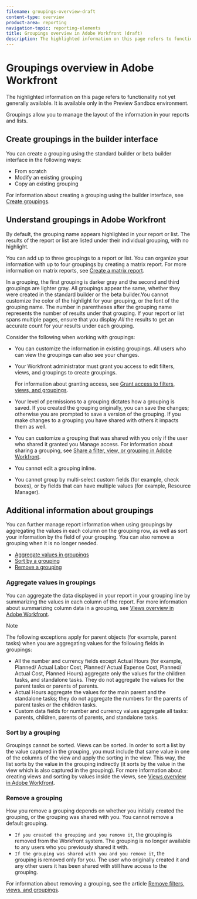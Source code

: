 ```yaml
---
filename: groupings-overview-draft
content-type: overview
product-area: reporting
navigation-topic: reporting-elements
title: Groupings overview in Adobe Workfront (draft)
description: The highlighted information on this page refers to functionality not yet generally available. It is available only in the Preview Sandbox environment.
---
```


# Groupings overview in&nbsp;Adobe Workfront 

<!--
(draft)
-->

The highlighted information on this page refers to functionality not yet generally available. It is available only in the Preview Sandbox environment.

Groupings allow you to manage the layout of the information in your reports and lists.

## Create groupings in the builder interface

You can create a grouping using the standard builder or beta builder interface in the following ways:

* From scratch
* Modify an existing grouping
* Copy an existing grouping

For information about creating a grouping using the builder interface, see [Create groupings](../../../reports-and-dashboards/reports/reporting-elements/create-groupings.md).

## Understand groupings in Adobe Workfront

By default, the grouping name appears highlighted in&nbsp;your report or list. The results of the report or list are listed under their individual grouping, with no highlight.

You can add up to three groupings to a report or list. You can organize your information with up to four groupings by creating a matrix report. For more information on matrix reports, see [Create a matrix report](../../../reports-and-dashboards/reports/creating-and-managing-reports/create-matrix-report.md).

In a grouping, the first grouping is darker gray and the second and third groupings are lighter gray. All groupings appear the same, whether they were created in the standard builder or the beta builder.You cannot customize the color of the highlight for your grouping, or the font of the grouping name. The number in parentheses after the grouping name represents the number of results under that grouping. If your report or list spans multiple pages, ensure that you display *All* the results to get an accurate count for your results under each grouping.

Consider the following when working with groupings:

* You can customize the information in existing groupings. All users who can view the groupings can also see your changes.
* Your Workfront administrator must grant you access to edit filters, views, and groupings to create groupings.

  For information about granting access, see [Grant access to filters, views, and groupings](../../../administration-and-setup/add-users/configure-and-grant-access/grant-access-fvg.md).

* Your level of permissions to a grouping dictates how a grouping is saved. If you created the grouping originally, you can save the changes; otherwise you are prompted to save a version of the grouping. If you make changes to a grouping you have shared with others it impacts them as well.
* You can customize a grouping that was shared with you only if the user who shared it granted you Manage access.&nbsp;For information about sharing a grouping, see [Share a filter, view, or grouping in Adobe Workfront](../../../reports-and-dashboards/reports/reporting-elements/share-filter-view-grouping.md).
* You cannot edit a grouping inline.
* You cannot group by multi-select custom fields (for example, check boxes), or by fields that can have multiple values (for example, Resource Manager).

## Additional information about groupings

You can further manage report information when using groupings by aggregating the values in each column on the grouping row, as well as sort your information by the field of your grouping. You can also remove a grouping when it is no longer needed.

* [Aggregate values in groupings](#aggregat) 
* [Sort by a grouping](#sorting-by-a-grouping) 
* [Remove a grouping](#removing-a-grouping)

### Aggregate values in groupings

You can aggregate&nbsp;the data displayed in your report in your grouping line by summarizing the values in each column of the report. For more information about summarizing column data in a grouping, see [Views overview in Adobe Workfront](../../../reports-and-dashboards/reports/reporting-elements/views-overview.md).

>[!NOTE]
>
>The following exceptions apply for parent objects (for example, parent tasks) when you are aggregating values for the following fields in groupings:
>
>* All the number and currency fields except Actual Hours (for example, Planned/ Actual Labor Cost, Planned/ Actual Expense Cost, Planned/ Actual Cost, Planned Hours) aggregate only the values for the children tasks, and standalone tasks. They do not aggregate the values for the parent tasks or parents of parents. 
>* Actual Hours aggregate the values for the main parent and the standalone tasks; they do not aggregate the numbers for the parents of parent tasks or the children tasks. 
>* Custom data fields for number and currency values aggregate all tasks: parents, children, parents of parents, and standalone tasks. 
>

### Sort by a grouping

Groupings cannot be sorted. Views can be sorted. In order to sort&nbsp;a list by the value captured in the grouping, you must include that same value in one of the columns of the view and apply the sorting in the view. This way, the list sorts by the value in the grouping indirectly (it sorts by the value in the view which is also captured in the grouping). For more information about creating views and sorting by values inside the views, see [Views overview in Adobe Workfront](../../../reports-and-dashboards/reports/reporting-elements/views-overview.md).

### Remove a grouping

How you remove a grouping&nbsp;depends on whether you initially created the grouping,&nbsp;or the grouping&nbsp;was shared with you.&nbsp;You cannot remove&nbsp;a default grouping.

* `If you created the grouping and you remove it`, the grouping&nbsp;is removed from the Workfront system. The grouping&nbsp;is no longer available to any users who you previously shared it with.
* `If the grouping was shared with you and you remove it`, the grouping&nbsp;is removed only for you. The user who originally created it and any other users it has been shared with still have access to the grouping.

For information about removing a grouping, see the article [Remove filters, views, and groupings](../../../reports-and-dashboards/reports/reporting-elements/remove-filters-views-groupings.md).
